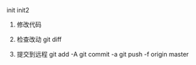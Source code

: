 init
init2



1. 修改代码

2. 检查改动
git diff

3. 提交到远程
git add -A
git commit -a
git push -f origin master
